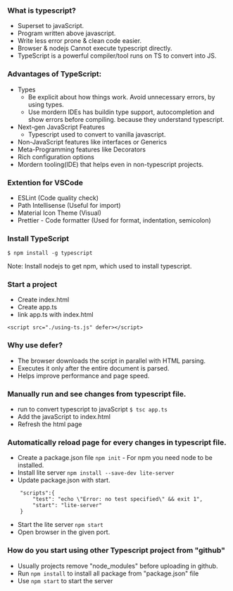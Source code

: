 ### What is typescript?
- Superset to javaScript.
- Program written above javascript.
- Write less error prone & clean code easier.
- Browser & nodejs Cannot execute typescript directly.
- TypeScript is a powerful compiler/tool runs on TS to convert into JS.

### Advantages of TypeScript:
- Types
    - Be explicit about how things work. Avoid unnecessary errors, by using types.
    - Use mordern IDEs has buildin type support, autocompletion and show errors before compiling. because they understand typescript.
- Next-gen JavaScript Features
    - Typescript used to convert to vanilla javascript.
- Non-JavaScript features like interfaces or Generics
- Meta-Programming features like Decorators
- Rich configuration options
- Mordern tooling(IDE) that helps even in non-typescript projects.

### Extention for VSCode
- ESLint (Code quality check)
- Path Intellisense (Useful for import)
- Material Icon Theme (Visual)
- Prettier - Code formatter (Used for format, indentation, semicolon)

### Install TypeScript
```
$ npm install -g typescript
```
Note: Install nodejs to get npm, which used to install typescript.

### Start a project
- Create index.html
- Create app.ts
- link app.ts with index.html
```
<script src="./using-ts.js" defer></script>
```
### Why use defer?
- The browser downloads the script in parallel with HTML parsing.
- Executes it only after the entire document is parsed.
- Helps improve performance and page speed.

### Manually run and see changes from typescript file.
- run to convert typescript to javaScript `$ tsc app.ts`
- Add the javaScript to index.html
- Refresh the html page

### Automatically reload page for every changes in typescript file.
- Create a package.json file `npm init` - For npm you need node to be installed.
- Install lite server `npm install --save-dev lite-server`
- Update package.json with start.
```
    "scripts":{
        "test": "echo \"Error: no test specified\" && exit 1",
        "start": "lite-server"
    }
```
- Start the lite server `npm start`
- Open browser in the given port.

### How do you start using other Typescript project from "github"
- Usually projects remove "node_modules" before uploading in github.
- Run `npm install` to install all package from "package.json" file
- Use `npm start` to start the server